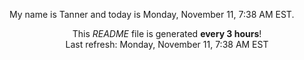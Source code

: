 My name is Tanner and today is Monday, November 11, 7:38 AM EST.

<p align="center">This <i>README</i> file is generated <b>every 3 hours</b>!</br>Last refresh: Monday, November 11, 7:38 AM EST<br /></p>
